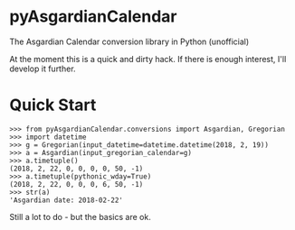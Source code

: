 # pyAsgardianCalendar

The Asgardian Calendar conversion library in Python (unofficial)

At the moment this is a quick and dirty hack. If there is enough interest, I'll develop it further.

# Quick Start

    >>> from pyAsgardianCalendar.conversions import Asgardian, Gregorian
    >>> import datetime
    >>> g = Gregorian(input_datetime=datetime.datetime(2018, 2, 19))
    >>> a = Asgardian(input_gregorian_calendar=g)
    >>> a.timetuple()
    (2018, 2, 22, 0, 0, 0, 0, 50, -1)
    >>> a.timetuple(pythonic_wday=True)
    (2018, 2, 22, 0, 0, 0, 6, 50, -1)
    >>> str(a)
    'Asgardian date: 2018-02-22'

Still a lot to do - but the basics are ok.
